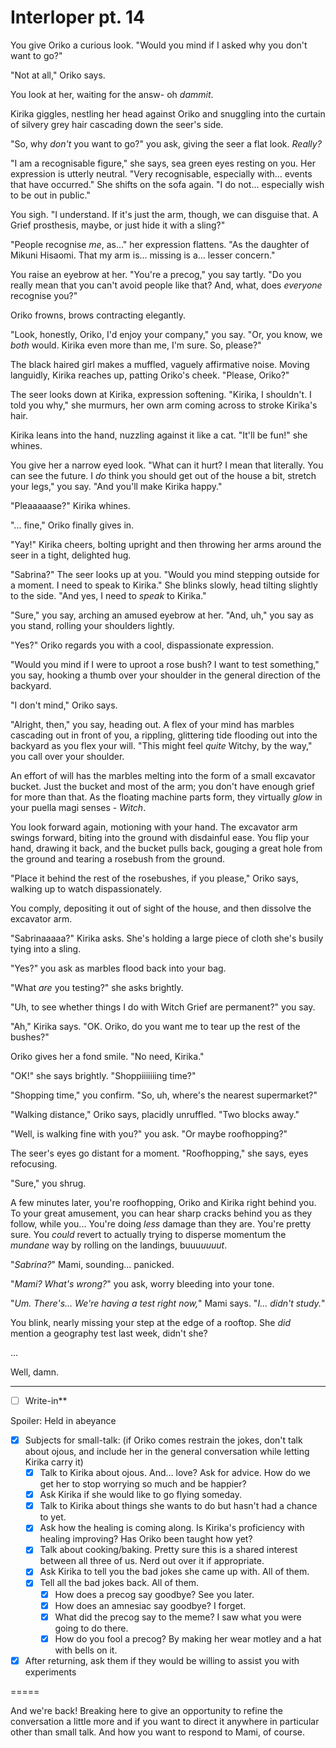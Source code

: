 # Interloper pt. 14

You give Oriko a curious look. "Would you mind if I asked why you don't want to go?"

"Not at all," Oriko says.

You look at her, waiting for the answ- oh *dammit*.

Kirika giggles, nestling her head against Oriko and snuggling into the curtain of silvery grey hair cascading down the seer's side.

"So, why *don't* you want to go?" you ask, giving the seer a flat look. *Really?*

"I am a recognisable figure," she says, sea green eyes resting on you. Her expression is utterly neutral. "Very recognisable, especially with... events that have occurred." She shifts on the sofa again. "I do not... especially wish to be out in public."

You sigh. "I understand. If it's just the arm, though, we can disguise that. A Grief prosthesis, maybe, or just hide it with a sling?"

"People recognise *me*, as..." her expression flattens. "As the daughter of Mikuni Hisaomi. That my arm is... missing is a... lesser concern."

You raise an eyebrow at her. "You're a precog," you say tartly. "Do you really mean that you can't avoid people like that? And, what, does *everyone* recognise you?"

Oriko frowns, brows contracting elegantly.

"Look, honestly, Oriko, I'd enjoy your company," you say. "Or, you know, we *both* would. Kirika even more than me, I'm sure. So, please?"

The black haired girl makes a muffled, vaguely affirmative noise. Moving languidly, Kirika reaches up, patting Oriko's cheek. "Please, Oriko?"

The seer looks down at Kirika, expression softening. "Kirika, I shouldn't. I told you why," she murmurs, her own arm coming across to stroke Kirika's hair.

Kirika leans into the hand, nuzzling against it like a cat. "It'll be fun!" she whines.

You give her a narrow eyed look. "What can it hurt? I mean that literally. You can see the future. I *do* think you should get out of the house a bit, stretch your legs," you say. "And you'll make Kirika happy."

"Pleaaaaase?" Kirika whines.

"... fine," Oriko finally gives in.

"Yay!" Kirika cheers, bolting upright and then throwing her arms around the seer in a tight, delighted hug.

"Sabrina?" The seer looks up at you. "Would you mind stepping outside for a moment. I need to speak to Kirika." She blinks slowly, head tilting slightly to the side. "And yes, I need to *speak* to Kirika."

"Sure," you say, arching an amused eyebrow at her. "And, uh," you say as you stand, rolling your shoulders lightly.

"Yes?" Oriko regards you with a cool, dispassionate expression.

"Would you mind if I were to uproot a rose bush? I want to test something," you say, hooking a thumb over your shoulder in the general direction of the backyard.

"I don't mind," Oriko says.

"Alright, then," you say, heading out. A flex of your mind has marbles cascading out in front of you, a rippling, glittering tide flooding out into the backyard as you flex your will. "This might feel *quite* Witchy, by the way," you call over your shoulder.

An effort of will has the marbles melting into the form of a small excavator bucket. Just the bucket and most of the arm; you don't have enough grief for more than that. As the floating machine parts form, they virtually *glow* in your puella magi senses - *Witch*.

You look forward again, motioning with your hand. The excavator arm swings forward, biting into the ground with disdainful ease. You flip your hand, drawing it back, and the bucket pulls back, gouging a great hole from the ground and tearing a rosebush from the ground.

"Place it behind the rest of the rosebushes, if you please," Oriko says, walking up to watch dispassionately.

You comply, depositing it out of sight of the house, and then dissolve the excavator arm.

"Sabrinaaaaa?" Kirika asks. She's holding a large piece of cloth she's busily tying into a sling.

"Yes?" you ask as marbles flood back into your bag.

"What *are* you testing?" she asks brightly.

"Uh, to see whether things I do with Witch Grief are permanent?" you say.

"Ah," Kirika says. "OK. Oriko, do you want me to tear up the rest of the bushes?"

Oriko gives her a fond smile. "No need, Kirika."

"OK!" she says brightly. "Shoppiiiiiiing time?"

"Shopping time," you confirm. "So, uh, where's the nearest supermarket?"

"Walking distance," Oriko says, placidly unruffled. "Two blocks away."

"Well, is walking fine with you?" you ask. "Or maybe roofhopping?"

The seer's eyes go distant for a moment. "Roofhopping," she says, eyes refocusing.

"Sure," you shrug.

A few minutes later, you're roofhopping, Oriko and Kirika right behind you. To your great amusement, you can hear sharp cracks behind you as they follow, while you... You're doing *less* damage than they are. You're pretty sure. You *could* revert to actually trying to disperse momentum the *mundane* way by rolling on the landings, buuu*uuuut*.

"*Sabrina?*" Mami, sounding... panicked.

"*Mami? What's wrong?*" you ask, worry bleeding into your tone.

"*Um. There's... We're having a test right now,*" Mami says. "*I... didn't study.*"

You blink, nearly missing your step at the edge of a rooftop. She *did* mention a geography test last week, didn't she?

...

Well, damn.

---

- [ ] Write-in**

Spoiler: Held in abeyance

- [x] Subjects for small-talk: (if Oriko comes restrain the jokes, don't talk about ojous, and include her in the general conversation while letting Kirika carry it)
  - [x] Talk to Kirika about ojous. And... love? Ask for advice. How do we get her to stop worrying so much and be happier?
  - [x] Ask Kirika if she would like to go flying someday.
  - [x] Talk to Kirika about things she wants to do but hasn't had a chance to yet.
  - [x] Ask how the healing is coming along. Is Kirika's proficiency with healing improving? Has Oriko been taught how yet?
  - [x] Talk about cooking/baking. Pretty sure this is a shared interest between all three of us. Nerd out over it if appropriate.
  - [x] Ask Kirika to tell you the bad jokes she came up with. All of them.
  - [x] Tell all the bad jokes back. All of them.
    - [x] How does a precog say goodbye? See you later.
    - [x] How does an amnesiac say goodbye? I forget.
    - [x] What did the precog say to the meme? I saw what you were going to do there.
    - [x] How do you fool a precog? By making her wear motley and a hat with bells on it.
- [x] After returning, ask them if they would be willing to assist you with experiments

\=====​

And we're back! Breaking here to give an opportunity to refine the conversation a little more and if you want to direct it anywhere in particular other than small talk. And how you want to respond to Mami, of course.
